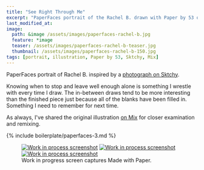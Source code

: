 ```yaml
---
title: "See Right Through Me"
excerpt: "PaperFaces portrait of the Rachel B. drawn with Paper by 53 on an iPad."
last_modified_at: 
image: 
  path: &image /assets/images/paperfaces-rachel-b.jpg 
  feature: *image
  teaser: /assets/images/paperfaces-rachel-b-teaser.jpg
  thumbnail: /assets/images/paperfaces-rachel-b-150.jpg
tags: [portrait, illustration, Paper by 53, Sktchy, Mix]
---
```


PaperFaces portrait of Rachel B. inspired by a [photograph on Sktchy](http://sktchy.com/Ptkxs).

Knowing when to stop and leave well enough alone is something I wrestle with every time I draw. The in-between draws tend to be more interesting than the finished piece just because all of the blanks have been filled in. Something I need to remember for next time.

As always, I've shared the original illustration [on Mix](https://mix.fiftythree.com/11098-Michael-Rose/1795397) for closer examination and remixing.

{% include boilerplate/paperfaces-3.md %}

<figure class="third">
  <a href="{{ site.url }}/assets/images/paperfaces-rachel-b-process-1-lg.jpg"><img src="{{ site.url }}/assets/images/paperfaces-rachel-b-process-1-600.jpg" alt="Work in process screenshot"></a>
  <a href="{{ site.url }}/assets/images/paperfaces-rachel-b-process-2-lg.jpg"><img src="{{ site.url }}/assets/images/paperfaces-rachel-b-process-2-600.jpg" alt="Work in process screenshot"></a>
  <a href="{{ site.url }}/assets/images/paperfaces-rachel-b-process-3-lg.jpg"><img src="{{ site.url }}/assets/images/paperfaces-rachel-b-process-3-600.jpg" alt="Work in process screenshot"></a>
  <figcaption>Work in progress screen captures Made with Paper.</figcaption>
</figure>
